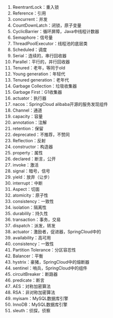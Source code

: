 1. ReentrantLock：重入锁
2. Reference：引用
3. concurrent：并发
4. CountDownLatch：闭锁，原子变量
5. CyclicBarrier：循环屏障，Java中线程计数器
6. Semaphore：信号量
7. ThreadPoolExecutor：线程池的底层类
8. Scheduled：调度
9. Serial：连续的，串行回收器
10. Parallel：平行的，并行回收器
11. Tenured：老年，等同于old
12. Young generation：年轻代
13. Tenured generation：老年代
14. Garbage Collection：垃圾收集器
15. Garbage First：G1收集器
16. actuator：执行器
17. nacos：SpringCloud alibaba开源的服务发现组件
18. Channel：通道
19. capacity：容量
20. annotation：注解
21. retention：保留
22. deprecated：不推荐，不赞同
23. Reflection：反射
24. constructor：构造器
25. property：属性
26. declared：断言，公开
27. invoke：激活
28. signal：暗号，信号
29. yield：放弃（让步）
30. interrupt：中断
31. Aspect：切面
32. atomicity：原子性
33. consistency：一致性
34. isolation：隔离性
35. durabilily：持久性
36. transaction：事务，交易
37. dispatch：派发，转发
38. actuator：激励者，促进器，SpringCloud中的
39. availability：高可用
40. consistency：一致性
41. Partition Tolerance：分区容忍性
42. Balancer：平衡
43. hystrix：豪猪，SpringCloud中的熔断器
44. sentinel：哨兵，SpringCloud中的组件
45. circuitBreaker：断路器
46. predicate：断言
47. AES：对称加密算法
48. RSA：非对称加密算法
49. myisam：MySQL数据库引擎
50. InnoDB：MySQL数据库引擎
51. sleuth：侦探，侦察

